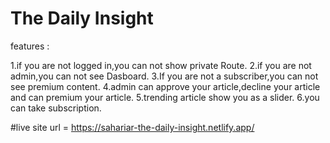 # The Daily Insight

features :

1.if you are not logged in,you can not show private Route.
2.if you are not admin,you can not see Dasboard.
3.If you are not a subscriber,you can not see premium content.
4.admin can approve your article,decline your article and can premium your article.
5.trending article show you as a slider.
6.you can take subscription.


#live site url = https://sahariar-the-daily-insight.netlify.app/